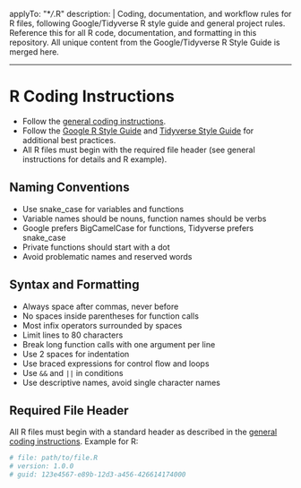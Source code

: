 <!-- file: .github/instructions/r.instructions.md -->
<!-- version: 1.1.0 -->
<!-- guid: 6c5b4a3c-2d1e-0f9a-8b7c-6d5e4f3a2b1c -->
<!-- DO NOT EDIT: This file is managed centrally in ghcommon repository -->
<!-- To update: Create an issue/PR in jdfalk/ghcommon -->

applyTo: "\*_/_.R" description: | Coding, documentation, and workflow rules for
R files, following Google/Tidyverse R style guide and general project rules.
Reference this for all R code, documentation, and formatting in this repository.
All unique content from the Google/Tidyverse R Style Guide is merged here.

---

# R Coding Instructions

- Follow the [general coding instructions](general-coding.instructions.md).
- Follow the
  [Google R Style Guide](https://google.github.io/styleguide/Rguide.html) and
  [Tidyverse Style Guide](https://style.tidyverse.org/) for additional best
  practices.
- All R files must begin with the required file header (see general instructions
  for details and R example).

## Naming Conventions

- Use snake_case for variables and functions
- Variable names should be nouns, function names should be verbs
- Google prefers BigCamelCase for functions, Tidyverse prefers snake_case
- Private functions should start with a dot
- Avoid problematic names and reserved words

## Syntax and Formatting

- Always space after commas, never before
- No spaces inside parentheses for function calls
- Most infix operators surrounded by spaces
- Limit lines to 80 characters
- Break long function calls with one argument per line
- Use 2 spaces for indentation
- Use braced expressions for control flow and loops
- Use `&&` and `||` in conditions
- Use descriptive names, avoid single character names

## Required File Header

All R files must begin with a standard header as described in the
[general coding instructions](general-coding.instructions.md). Example for R:

```r
# file: path/to/file.R
# version: 1.0.0
# guid: 123e4567-e89b-12d3-a456-426614174000
```

